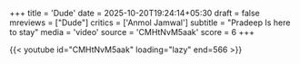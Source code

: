 +++
title = 'Dude'
date = 2025-10-20T19:24:14+05:30
draft = false
mreviews = ["Dude"]
critics = ['Anmol Jamwal']
subtitle = "Pradeep Is here to stay"
media = 'video'
source = 'CMHtNvM5aak'
score = 6
+++

{{< youtube id="CMHtNvM5aak" loading="lazy" end=566 >}}
